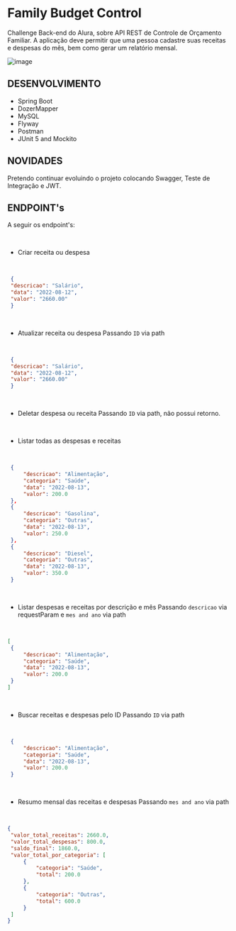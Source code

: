 # Family Budget Control
Challenge Back-end do Alura, sobre API REST de Controle de Orçamento Familiar.
A aplicação deve permitir que uma pessoa cadastre suas receitas e despesas do mês, bem como gerar um relatório mensal.

![image](https://user-images.githubusercontent.com/101612046/184511808-8b5c0290-5f8e-4ddf-89bf-564dca910a63.png)

</hr>

## DESENVOLVIMENTO

* Spring Boot
* DozerMapper
* MySQL
* Flyway
* Postman
* JUnit 5 and Mockito

## NOVIDADES
Pretendo continuar evoluindo o projeto colocando Swagger, Teste de Integração e JWT.

## ENDPOINT's

A seguir os endpoint's:

</br>

- Criar receita ou despesa
</br>

   ```json
    {
    "descricao": "Salário",
    "data": "2022-08-12",
    "valor": "2660.00"
    }
   ```
</br>

- Atualizar receita ou despesa
Passando `ID` via path 
</br>

   ```json
    {
    "descricao": "Salário",
    "data": "2022-08-12",
    "valor": "2660.00"
    }
   ```
</br>

- Deletar despesa ou receita
Passando `ID` via path, não possui retorno.
</br>

- Listar todas as despesas e receitas
</br>

   ```json
    {
        "descricao": "Alimentação",
        "categoria": "Saúde",
        "data": "2022-08-13",
        "valor": 200.0
    },
    {
        "descricao": "Gasolina",
        "categoria": "Outras",
        "data": "2022-08-13",
        "valor": 250.0
    },
    {
        "descricao": "Diesel",
        "categoria": "Outras",
        "data": "2022-08-13",
        "valor": 350.0
    }
   ```
</br>

- Listar despesas e receitas por descrição e mês
Passando `descricao` via requestParam e `mes and ano` via path
</br>

   ```json
[
    {
        "descricao": "Alimentação",
        "categoria": "Saúde",
        "data": "2022-08-13",
        "valor": 200.0
    }
]
   ```
</br>

- Buscar receitas e despesas pelo ID
Passando `ID` via path 
</br>

   ```json
    {
        "descricao": "Alimentação",
        "categoria": "Saúde",
        "data": "2022-08-13",
        "valor": 200.0
    }
   ```
</br>

- Resumo mensal das receitas e despesas
Passando `mes and ano` via path
</br>

   ```json
{
    "valor_total_receitas": 2660.0,
    "valor_total_despesas": 800.0,
    "saldo_final": 1860.0,
    "valor_total_por_categoria": [
        {
            "categoria": "Saúde",
            "total": 200.0
        },
        {
            "categoria": "Outras",
            "total": 600.0
        }
    ]
}
   ```
</br>
